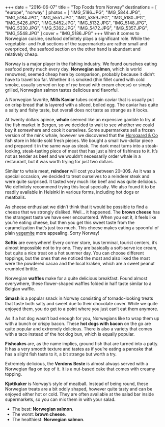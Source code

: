 +++
date    = "2016-06-07"
title   = "Top Foods from Norway"
destinations = [ "europe", "norway" ]
photos = [
  "IMG_5186.JPG", "IMG_5844.JPG", "IMG_5184.JPG", "IMG_5551.JPG", "IMG_5359.JPG",
  "IMG_5180.JPG", "IMG_5426.JPG", "IMG_5452.JPG", "IMG_5132.JPG", "IMG_5148.JPG",
  "IMG_5330.JPG", "IMG_5362.JPG", "IMG_5472.JPG", "IMG_5357.JPG", "IMG_5548.JPG"
]
cover = "IMG_5186.JPG"
+++
When it comes to Norwegian cuisine, seafood definitely plays a significant role. While the vegetable- and fruit sections of the supermarkets are rather small and overpriced, the seafood section on the other hand is abundant and relatively cheap.
<!--more-->
Norway is a major player in the fishing industry. We found ourselves eating seafood pretty much every day. **Norwegian salmon**, which is world renowned, seemed cheap here by comparison, probably because it didn’t have to travel too far. Whether it is smoked (thin fillet cured with cold smoke, usually served on top of rye bread with cream cheese) or simply grilled, Norwegian salmon tastes delicious and flavorful.

A Norwegian favorite, **Mills Kaviar** tubes contain caviar that is usually put on crisp bread that is layered with a sliced, boiled egg. The caviar has quite a salty and fishy taste, but overall does not taste as strange as it looks.

At twenty dollars apiece, **whale** seemed like an expensive gamble to try at the fish market in Bergen, so we decided to wait to see whether we could buy it somewhere and cook it ourselves. Some supermarkets sell a frozen version of the mink whale, however we discovered that the [Horsgaard & Co](http://horsgaard.no/) fish store in Molde sold fresh pieces. We bought a small two-dollar piece and prepared it in the same way as steak. The dark meat turns into a steak-looking, steak-tasting piece of meat that has just a hint of fishiness to it. It’s not as tender as beef and we wouldn’t necessarily order whale in a restaurant, but it was worth trying for just two dollars.

Similar to whale meat, **reindeer** will cost you between 20–30$. As it was a special occasion, we decided to treat ourselves to a reindeer steak and were quite surprised. It tasted very much like beef and was quite delicious. We definitely recommend trying this local specialty. We also found it to be readily available in Helsinki in various forms, including hot dogs or meatballs.

As cheese enthusiast we didn’t think that it would be possible to find a cheese that we strongly disliked. Well… it happened. The **brown cheese** has the strangest taste we have ever encountered. When you eat it, it feels like you’re eating cheese, but then you get this sweet taste from the caramelization that’s just too much. This cheese makes eating a spoonful of plain [vegemite](/top-foods-from-australia/) more appealing. Sorry Norway!

**Softis** are everywhere! Every corner store, bus terminal, tourist centers,  it’s almost impossible not to try one. They are basically a soft-serve ice cream, but quite a nice treat on a hot summer day. You can choose different toppings, but the ones that we noticed the most and also liked the most were the powdered cacao and the local kraken, which are a sweet peanut crumbled brittle.

Norwegian **waffles** make for a quite delicious breakfast. Found almost everywhere, these flower-shaped waffles folded in half taste similar to a Belgian waffle.

**Smash** is a popular snack in Norway consisting of tornado-looking treats that taste both salty and sweet due to their chocolate cover. While we quite enjoyed them, you do get to a point where you just can’t eat them anymore.

As if a hot dog wasn’t bad enough for you, Norwegians like to wrap them up with a bunch or crispy bacon. These **hot dogs with bacon** on the go are quite popular and extremely delicious. There is also a variety that comes with a taco instead of the hot dog bun, which is equally popular.

**Fishcakes** are, as the name implies, ground fish that are turned into a patty. It has a very smooth texture and tastes as if you’re eating a pancake that has a slight fish taste to it, a bit strange but worth a try.

Extremely delicious, the **Verdens Beste** is almost always served with a Norwegian flag on top of it. It is a nut-based cake that comes with creamy topping.

**Kjøttkaker** is Norway’s style of meatball. Instead of being round, these Norwegian treats are a bit oddly shaped, however quite tasty and can be enjoyed either hot or cold. They are often available at the salad bar inside supermarkets, so you can mix them in with your salad.

* The best: **Norwegian salmon**.
* The worst: **brown cheese**.
* The healthiest: **Norwegian salmon**.